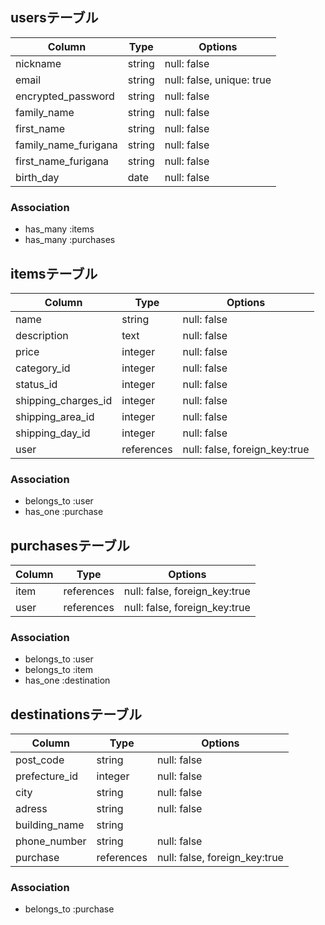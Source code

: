 ## usersテーブル

|Column              |Type  |Options                  |
|--------------------|------|-------------------------|
|nickname            |string|null: false              |
|email               |string|null: false, unique: true|
|encrypted_password  |string|null: false              |
|family_name         |string|null: false              |
|first_name          |string|null: false              |
|family_name_furigana|string|null: false              |
|first_name_furigana |string|null: false              |
|birth_day           |date  |null: false              |


### Association

- has_many :items
- has_many :purchases


## itemsテーブル

|Column             |Type      |Options                      |
|-------------------|----------|-----------------------------|
|name               |string    |null: false                  |
|description        |text      |null: false                  |
|price              |integer   |null: false                  |
|category_id        |integer   |null: false                  |
|status_id          |integer   |null: false                  |
|shipping_charges_id|integer   |null: false                  |
|shipping_area_id   |integer   |null: false                  |
|shipping_day_id    |integer   |null: false                  |
|user               |references|null: false, foreign_key:true|


### Association

- belongs_to :user
- has_one :purchase


## purchasesテーブル

|Column|Type      |Options                      |
|------|----------|-----------------------------|
|item  |references|null: false, foreign_key:true|
|user  |references|null: false, foreign_key:true|


### Association

- belongs_to :user
- belongs_to :item
- has_one :destination


## destinationsテーブル

|Column       |Type      |Options                      |
|-------------|----------|-----------------------------|
|post_code    |string    |null: false                  |
|prefecture_id|integer   |null: false                  |
|city         |string    |null: false                  |
|adress       |string    |null: false                  |
|building_name|string    |                             |
|phone_number |string    |null: false                  |
|purchase     |references|null: false, foreign_key:true|


### Association

- belongs_to :purchase
